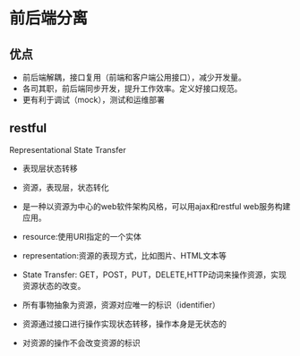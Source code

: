 # 前后端分离

## 优点

- 前后端解耦，接口复用（前端和客户端公用接口），减少开发量。
- 各司其职，前后端同步开发，提升工作效率。定义好接口规范。
- 更有利于调试（mock），测试和运维部署

## restful

Representational State Transfer

- 表现层状态转移
- 资源，表现层，状态转化
- 是一种以资源为中心的web软件架构风格，可以用ajax和restful web服务构建应用。

- resource:使用URI指定的一个实体
- representation:资源的表现方式，比如图片、HTML文本等
- State Transfer: GET，POST，PUT，DELETE,HTTP动词来操作资源，实现资源状态的改变。

- 所有事物抽象为资源，资源对应唯一的标识（identifier）
- 资源通过接口进行操作实现状态转移，操作本身是无状态的
- 对资源的操作不会改变资源的标识